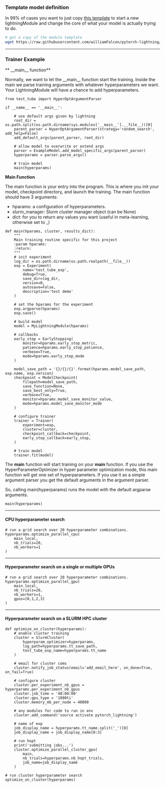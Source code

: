 ### Template model definition
In 99% of cases you want to just copy [this template](https://github.com/williamFalcon/pytorch-lightning/blob/master/examples/new_project_templates/lightning_module_template.py) to start a new lightningModule and change the core of what your model is actually trying to do.

```bash
# get a copy of the module template
wget https://raw.githubusercontent.com/williamFalcon/pytorch-lightning/master/examples/new_project_templates/lightning_module_template.py
```

---    
### Trainer Example 

** \_\_main__ function**    

Normally, we want to let the \_\_main__ function start the training.
Inside the main we parse training arguments with whatever hyperparameters we want. Your LightningModule will have a 
chance to add hyperparameters.   

```{.python}
from test_tube import HyperOptArgumentParser

if __name__ == '__main__':

    # use default args given by lightning
    root_dir = os.path.split(os.path.dirname(sys.modules['__main__'].__file__))[0]
    parent_parser = HyperOptArgumentParser(strategy='random_search', add_help=False)
    add_default_args(parent_parser, root_dir)

    # allow model to overwrite or extend args
    parser = ExampleModel.add_model_specific_args(parent_parser)
    hyperparams = parser.parse_args()

    # train model
    main(hyperparams)
```
**Main Function**      

The main function is your entry into the program. This is where you init your model, checkpoint directory, and launch the training.
The main function should have 3 arguments:   
- hparams: a configuration of hyperparameters.    
- slurm_manager: Slurm cluster manager object (can be None)
- dict: for you to return any values you want (useful in meta-learning, otherwise set to _)    

```{}
def main(hparams, cluster, results_dict):
    """
    Main training routine specific for this project
    :param hparams:
    :return:
    """
    # init experiment
    log_dir = os.path.dirname(os.path.realpath(__file__))
    exp = Experiment(
        name='test_tube_exp',
        debug=True,
        save_dir=log_dir,
        version=0,
        autosave=False,
        description='test demo'
    )
    
    # set the hparams for the experiment
    exp.argparse(hparams)
    exp.save()

    # build model
    model = MyLightningModule(hparams)

    # callbacks
    early_stop = EarlyStopping(
        monitor=hparams.early_stop_metric,
        patience=hparams.early_stop_patience,
        verbose=True,
        mode=hparams.early_stop_mode
    )

    model_save_path = '{}/{}/{}'.format(hparams.model_save_path, exp.name, exp.version)
    checkpoint = ModelCheckpoint(
        filepath=model_save_path,
        save_function=None,
        save_best_only=True,
        verbose=True,
        monitor=hparams.model_save_monitor_value,
        mode=hparams.model_save_monitor_mode
    )

    # configure trainer
    trainer = Trainer(
        experiment=exp,
        cluster=cluster,
        checkpoint_callback=checkpoint,
        early_stop_callback=early_stop,
    )

    # train model
    trainer.fit(model)
```




The __main__ function will start training on your **main** function. If you use the HyperParameterOptimizer
in hyper parameter optimization mode, this main function will get one set of hyperparameters. If you use it as a simple
argument parser you get the default arguments in the argument parser.

So, calling main(hyperparams) runs the model with the default argparse arguments.       
```{.python}
main(hyperparams)
```

---
#### CPU hyperparameter search      

```{.python}
# run a grid search over 20 hyperparameter combinations.
hyperparams.optimize_parallel_cpu(
    main_local,
    nb_trials=20,
    nb_workers=1
)
```

---
#### Hyperparameter search on a single or multiple GPUs       
```{.python}
# run a grid search over 20 hyperparameter combinations.
hyperparams.optimize_parallel_gpu(
    main_local,
    nb_trials=20,
    nb_workers=1,
    gpus=[0,1,2,3]
)
```

---
#### Hyperparameter search on a SLURM HPC cluster   
```{.python}    
def optimize_on_cluster(hyperparams):
    # enable cluster training
    cluster = SlurmCluster(
        hyperparam_optimizer=hyperparams,
        log_path=hyperparams.tt_save_path,
        test_tube_exp_name=hyperparams.tt_name
    )

    # email for cluster coms
    cluster.notify_job_status(email='add_email_here', on_done=True, on_fail=True)

    # configure cluster
    cluster.per_experiment_nb_gpus = hyperparams.per_experiment_nb_gpus
    cluster.job_time = '48:00:00'
    cluster.gpu_type = '1080ti'
    cluster.memory_mb_per_node = 48000

    # any modules for code to run in env
    cluster.add_command('source activate pytorch_lightning')

    # name of exp
    job_display_name = hyperparams.tt_name.split('_')[0]
    job_display_name = job_display_name[0:3]

    # run hopt
    print('submitting jobs...')
    cluster.optimize_parallel_cluster_gpu(
        main,
        nb_trials=hyperparams.nb_hopt_trials,
        job_name=job_display_name
    )

# run cluster hyperparameter search    
optimize_on_cluster(hyperparams)
```
